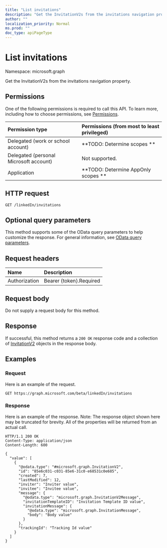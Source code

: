 ```yaml
---
title: "List invitations"
description: "Get the InvitationV2s from the invitations navigation property."
author: ""
localization_priority: Normal
ms.prod: ""
doc_type: apiPageType
---
```


# List invitations

Namespace: microsoft.graph

Get the InvitationV2s from the invitations navigation property.

## Permissions
One of the following permissions is required to call this API. To learn more, including how to choose permissions, see [Permissions](/concepts/permissions-reference.md).

|Permission type|Permissions (from most to least privileged)|
|:---|:---|
|Delegated (work or school account)|**TODO: Determine scopes **|
|Delegated (personal Microsoft account)|Not supported.|
|Application|**TODO: Determine AppOnly scopes **|

## HTTP request
<!-- {
  "blockType": "ignored"
}
-->
``` http
GET /linkedIn/invitations
```

## Optional query parameters
This method supports some of the OData query parameters to help customize the response. For general information, see [OData query parameters](/graph/query-parameters).

## Request headers
|Name|Description|
|:---|:---|
|Authorization|Bearer {token}.Required|

## Request body
Do not supply a request body for this method.

## Response
If successful, this method returns a `200 OK` response code and a collection of [InvitationV2](../resources/invitationv2.md) objects in the response body.

## Examples

### Request
Here is an example of the request.
<!-- {
  "blockType": "request",
  "name": "get_invitationv2"
}
-->
``` http
GET https://graph.microsoft.com/beta/linkedIn/invitations
```

### Response
Here is an example of the response. Note: The response object shown here may be truncated for brevity. All of the properties will be returned from an actual call.
<!-- {
  "blockType": "response",
  "truncated": true,
  "@odata.type": "collection(microsoft.graph.invitationv2)"
}
-->
``` http
HTTP/1.1 200 OK
Content-Type: application/json
Content-Length: 600

{
  "value": [
    {
      "@odata.type": "#microsoft.graph.InvitationV2",
      "id": "85e6c031-c031-85e6-31c0-e68531c0e685",
      "created": 7,
      "lastModified": 12,
      "inviter": "Inviter value",
      "invitee": "Invitee value",
      "message": {
        "@odata.type": "microsoft.graph.InvitationV2Message",
        "invitationTemplateID": "Invitation Template ID value",
        "invitationMessage": {
          "@odata.type": "microsoft.graph.InvitationMessage",
          "body": "Body value"
        }
      },
      "trackingId": "Tracking Id value"
    }
  ]
}
```

